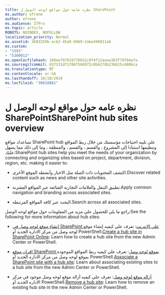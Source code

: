 ```yaml
---
title: نظره عامه حول مواقع لوحه الوصل ل SharePoint
ms.author: efrene
author: efrene
ms.audience: ITPro
ms.topic: article
ROBOTS: NOINDEX, NOFOLLOW
localization_priority: Normal
ms.assetid: 4583259b-acb2-45a0-9469-2abe496011ab
ms.custom:
- "1591"
- "5300012"
ms.openlocfilehash: 189eef97019776b52c8f4f12aaaa303f79704a7a
ms.sourcegitcommit: 037331d71f06750d972c0b6278b23bb15c4806ca
ms.translationtype: MT
ms.contentlocale: ar-SA
ms.lasthandoff: 10/18/2019
ms.locfileid: "36818881"
---
```

# <a name="sharepoint-hub-sites-overview"></a><span data-ttu-id="22a7b-102">نظره عامه حول مواقع لوحه الوصل ل SharePoint</span><span class="sxs-lookup"><span data-stu-id="22a7b-102">SharePoint hub sites overview</span></span>

<span data-ttu-id="22a7b-103">تساعدك مواقع SharePoint hub علي تلبيه احتياجات مؤسستك من خلال ربط المواقع وتنظيمها استنادا إلى المشروع ، والقسم ، والقسم ، والمنطقة ، وما إلى ذلك مما يسهل عليك:</span><span class="sxs-lookup"><span data-stu-id="22a7b-103">SharePoint hub sites help you meet the needs of your organization by connecting and organizing sites based on project, department, division, region, etc. making it easier to:</span></span>

- <span data-ttu-id="22a7b-104">اكتشف المحتويات ذات الصلة مثل الاخبار وأنشطه الموقع الأخرى.</span><span class="sxs-lookup"><span data-stu-id="22a7b-104">Discover related content such as news and other site activities.</span></span>

- <span data-ttu-id="22a7b-105">تطبيق التنقل والعلامات التجارية الشائعة عبر المواقع المقترنة.</span><span class="sxs-lookup"><span data-stu-id="22a7b-105">Apply common navigation and branding across associated sites.</span></span> 

- <span data-ttu-id="22a7b-106">البحث عبر كافة المواقع المرتبطة.</span><span class="sxs-lookup"><span data-stu-id="22a7b-106">Search across all associated sites.</span></span>

<span data-ttu-id="22a7b-107">راجع ما يلي للحصول علي مزيد من المعلومات حول مواقع لوحه الوصل:</span><span class="sxs-lookup"><span data-stu-id="22a7b-107">See the following for more information about hub sites:</span></span>
- <span data-ttu-id="22a7b-108">[إنشاء موقع لوحه وصل في SharePoint علي الإنترنت](https://docs.microsoft.com/sharepoint/create-hub-site): تعرف علي كيفيه إنشاء موقع لوحه وصل من مركز الاداره الجديد أو PowerShell.</span><span class="sxs-lookup"><span data-stu-id="22a7b-108">[Create a hub site in SharePoint Online](https://docs.microsoft.com/sharepoint/create-hub-site): Learn how to create a hub site from the new Admin Center or PowerShell.</span></span>

- <span data-ttu-id="22a7b-109">[اقران موقع SharePoint بموقع لوحه وصل](https://support.office.com/article/associate-a-sharepoint-site-with-a-hub-site-ae0009fd-af04-4d3d-917d-88edb43efc05): تعرف علي كيفيه ربط المواقع الموجودة بموقع لوحه وصل من مركز الاداره الجديد أو PowerShell.</span><span class="sxs-lookup"><span data-stu-id="22a7b-109">[Associate a SharePoint site with a hub site](https://support.office.com/article/associate-a-sharepoint-site-with-a-hub-site-ae0009fd-af04-4d3d-917d-88edb43efc05): Learn about associating existing sites to a hub site from the new Admin Center or PowerShell.</span></span>

- <span data-ttu-id="22a7b-110">[أزاله موقع لوحه وصل](https://docs.microsoft.com/sharepoint/remove-hub-site): تعرف علي كيفيه أزاله موقع لوحه وصل موجود في مركز الاداره الجديد أو PowerShell.</span><span class="sxs-lookup"><span data-stu-id="22a7b-110">[Remove a hub site](https://docs.microsoft.com/sharepoint/remove-hub-site): Learn how to remove an existing hub site in the new Admin Center or PowerShell.</span></span>

